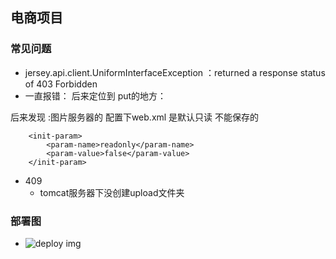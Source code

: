## 电商项目

### 常见问题
* jersey.api.client.UniformInterfaceException ：returned a response status of 403 Forbidden
* 一直报错：
后来定位到 put的地方：

后来发现 :图片服务器的 配置下web.xml
是默认只读  不能保存的

        <init-param>
        	<param-name>readonly</param-name>
        	<param-value>false</param-value>
        </init-param>

* 409
	* tomcat服务器下没创建upload文件夹

### 部署图
* ![deploy img](https://github.com/unknow16/ecps-parent/raw/master/deploy.png)